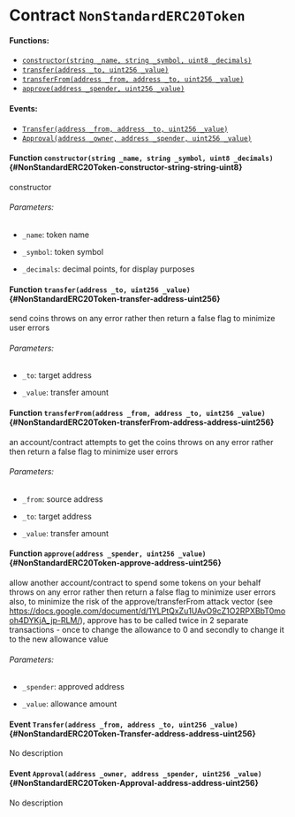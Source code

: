 # Contract `NonStandardERC20Token`



#### Functions:
- [`constructor(string _name, string _symbol, uint8 _decimals)`](#NonStandardERC20Token-constructor-string-string-uint8)
- [`transfer(address _to, uint256 _value)`](#NonStandardERC20Token-transfer-address-uint256)
- [`transferFrom(address _from, address _to, uint256 _value)`](#NonStandardERC20Token-transferFrom-address-address-uint256)
- [`approve(address _spender, uint256 _value)`](#NonStandardERC20Token-approve-address-uint256)

#### Events:
- [`Transfer(address _from, address _to, uint256 _value)`](#NonStandardERC20Token-Transfer-address-address-uint256)
- [`Approval(address _owner, address _spender, uint256 _value)`](#NonStandardERC20Token-Approval-address-address-uint256)

#### Function `constructor(string _name, string _symbol, uint8 _decimals)` {#NonStandardERC20Token-constructor-string-string-uint8}
constructor

###### Parameters:
- `_name`:        token name

- `_symbol`:      token symbol

- `_decimals`:    decimal points, for display purposes
#### Function `transfer(address _to, uint256 _value)` {#NonStandardERC20Token-transfer-address-uint256}
send coins
throws on any error rather then return a false flag to minimize user errors

###### Parameters:
- `_to`:      target address

- `_value`:   transfer amount

#### Function `transferFrom(address _from, address _to, uint256 _value)` {#NonStandardERC20Token-transferFrom-address-address-uint256}
an account/contract attempts to get the coins
throws on any error rather then return a false flag to minimize user errors

###### Parameters:
- `_from`:    source address

- `_to`:      target address

- `_value`:   transfer amount

#### Function `approve(address _spender, uint256 _value)` {#NonStandardERC20Token-approve-address-uint256}
allow another account/contract to spend some tokens on your behalf
throws on any error rather then return a false flag to minimize user errors
also, to minimize the risk of the approve/transferFrom attack vector
(see https://docs.google.com/document/d/1YLPtQxZu1UAvO9cZ1O2RPXBbT0mooh4DYKjA_jp-RLM/), approve has to be called twice
in 2 separate transactions - once to change the allowance to 0 and secondly to change it to the new allowance value

###### Parameters:
- `_spender`: approved address

- `_value`:   allowance amount


#### Event `Transfer(address _from, address _to, uint256 _value)` {#NonStandardERC20Token-Transfer-address-address-uint256}
No description
#### Event `Approval(address _owner, address _spender, uint256 _value)` {#NonStandardERC20Token-Approval-address-address-uint256}
No description
